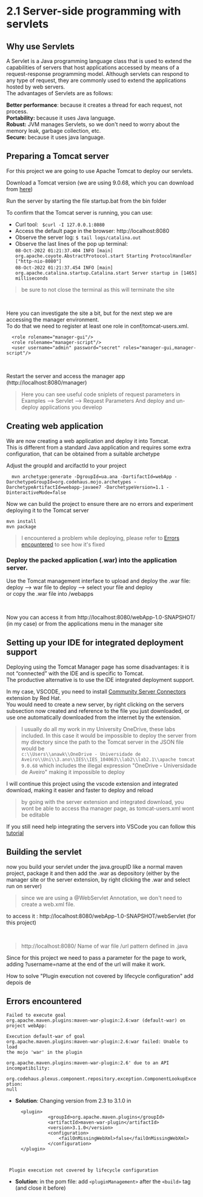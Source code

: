 # 2.1 Server-side programming with servlets


## Why use Servlets

A Servlet is a Java programming language class that is used to extend the capabilities of servers that host applications accessed by means of a request-response programming model. Although servlets can respond to any type of request, they are commonly used to extend the applications hosted by web servers.  
The advantages of Servlets are as follows:

**Better performance**: because it creates a thread for each request, not process.  
**Portability:** because it uses Java language.  
**Robust:** JVM manages Servlets, so we don't need to worry about the memory leak, garbage collection, etc.  
**Secure:** because it uses java language.

## Preparing a Tomcat server

For this project we are going to use Apache Tomcat to deploy our servlets.

Download a Tomcat version (we are using 9.0.68, which you can download from [here](https://tomcat.apache.org/download-90.cgi))

Run the server by starting the file startup.bat from the bin folder

To confirm that the Tomcat server is running, you can use:
-  Curl tool:  ``` $curl -I 127.0.0.1:8080```
-  Access the default page in the browser: http://localhost:8080
-  Observe the server log: ```$ tail logs/catalina.out```
-  Observe the last lines of the pop up terminal:  
  ```08-Oct-2022 01:21:37.404 INFO [main] org.apache.coyote.AbstractProtocol.start Starting ProtocolHandler ["http-nio-8080"]```  
```08-Oct-2022 01:21:37.454 INFO [main] org.apache.catalina.startup.Catalina.start Server startup in [1465] milliseconds ```

> be sure to not close the terminal as this will terminate the site

</br>

Here you can investigate the site a bit, but for the next step we are accessing the manager environment.  
To do that we need to register at least one role in conf/tomcat-users.xml.

      <role rolename="manager-gui"/>  
      <role rolename="manager-script"/>  
      <user username="admin" password="secret" roles="manager-gui,manager-script"/>

</br>

Restart the server and access the manager app (http://localhost:8080/manager)

> Here you can see useful code sniplets of request parameters in Examples --> Servlet --> Request Parameters
> And deploy and un-deploy applications you develop


## Creating web application

We are now creating a web application and deploy it into Tomcat.  
This is different from a standard Java application and requires some extra configuration, that can be obtained from a suitable archetype
</br>

Adjust the groupId and arcifactId to your project  

      mvn archetype:generate -DgroupId=ua.ana -DartifactId=webApp -DarchetypeGroupId=org.codehaus.mojo.archetypes -DarchetypeArtifactId=webapp-javaee7 -DarchetypeVersion=1.1 -DinteractiveMode=false

Now we can build the project to ensure there are no errors and experiment deploying it to the Tomcat server

    mvn install
    mvn package
    
> I encountered a problem while deploying, please refer to [Errors encountered](#errors-encountered) to see how it's fixed

### Deploy the packed application (.war) into the application server.
Use the Tomcat management interface to upload and deploy the .war file:  deploy --> war file to deploy --> select your file and deploy  
or
copy the .war file into <Tomcat root>/webapps
  
</br>

Now you can access it from http://localhost:8080/webApp-1.0-SNAPSHOT/ (in my case) or from the applications menu in the manager site



## Setting up your IDE for integrated deployment support

Deploying using the Tomcat Manager page has some disadvantages: it is not “connected” with the IDE and is specific to Tomcat.  
The productive alternative is to use the IDE integrated deployment support. 

In my case, VSCODE, you need to install <ins>Community Server Connectors</ins> extension by Red Hat.  
You would need to create a new server, by right clicking on the servers subsection now created and reference to the file you just downloaded, or use one automatically downloaded from the internet by the extension.

> I usually do all my work in my University OneDrive, these labs included. In this case it would be impossible to deploy the server from my directory since the path to the Tomcat server in the JSON file would be  
> ```c:\\Users\\anawk\\OneDrive - Universidade de Aveiro\\Uni\\3.ano\\IES\\IES_104063\\lab2\\lab2.1\\apache tomcat 9.0.68```
> which includes the illegal expression "OneDrive **-** Universidade de Aveiro" making it impossible to deploy


I will continue this project using the vscode extension and integrated download, making it easier and faster to deploy and reload

> by going with the server extension and integrated download, you wont be able to access tha manager page, as tomcat-users.xml wont be editable

If you still need help integrating the servers into VSCode you can follow this [tutorial](https://nyumbani-coder.hashnode.dev/how-to-create-java-servlet-with-tomcat-and-maven-in-vs-code)

## Building the servlet

now you build your servlet under the java.groupID like a normal maven project, package it and then add the .war as depository (either by the manager site or the server extension, by right clicking the .war and 
select run on server)
> since we are using a @WebServlet Annotation, we don't need to create a web.xml file.
  
to access it : http://localhost:8080/webApp-1.0-SNAPSHOT/webServlet (for this project)
  
  </br>
  
> http://localhost:8080/ Name of war file /url pattern defined in .java

Since for this project we need to pass a parameter for the page to work, adding ?username=name at the end of the url will make it work.
  
 

How to solve "Plugin execution not covered by lifecycle configuration" 
add  <pluginManagement>
depois de <build>
  
  
 ## Errors encountered
  
   <code>Failed to execute goal org.apache.maven.plugins:maven-war-plugin:2.6:war (default-war) on project webApp:  
     Execution default-war of goal org.apache.maven.plugins:maven-war-plugin:2.6:war failed: Unable to load the mojo 'war' in the plugin  
     org.apache.maven.plugins:maven-war-plugin:2.6' due to an API incompatibility:  
     org.codehaus.plexus.component.repository.exception.ComponentLookupException: null </code>

  - **Solution**: Changing version from 2.3 to 3.1.0 in 
  
    ```
      <plugin>
                <groupId>org.apache.maven.plugins</groupId>
                <artifactId>maven-war-plugin</artifactId>
                <version>3.1.0</version>
                <configuration>
                    <failOnMissingWebXml>false</failOnMissingWebXml>
                </configuration>
      </plugin>  
 
  
  <code> Plugin execution not covered by lifecycle configuration </code>
  - **Solution**: in the pom file: add  ```<pluginManagement>``` after the ```<build>``` tag (and close it before)

        
        
        
        
        
